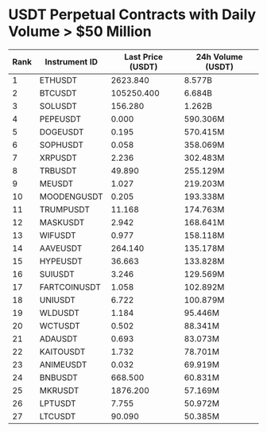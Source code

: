 # USDT Perpetual Contracts with Daily Volume > $50 Million

| Rank | Instrument ID | Last Price (USDT) | 24h Volume (USDT) |
|------|---------------|-------------------|-------------------|
| 1 | ETHUSDT | 2623.840 | 8.577B |
| 2 | BTCUSDT | 105250.400 | 6.684B |
| 3 | SOLUSDT | 156.280 | 1.262B |
| 4 | PEPEUSDT | 0.000 | 590.306M |
| 5 | DOGEUSDT | 0.195 | 570.415M |
| 6 | SOPHUSDT | 0.058 | 358.069M |
| 7 | XRPUSDT | 2.236 | 302.483M |
| 8 | TRBUSDT | 49.890 | 255.129M |
| 9 | MEUSDT | 1.027 | 219.203M |
| 10 | MOODENGUSDT | 0.205 | 193.338M |
| 11 | TRUMPUSDT | 11.168 | 174.763M |
| 12 | MASKUSDT | 2.942 | 168.641M |
| 13 | WIFUSDT | 0.977 | 158.118M |
| 14 | AAVEUSDT | 264.140 | 135.178M |
| 15 | HYPEUSDT | 36.663 | 133.828M |
| 16 | SUIUSDT | 3.246 | 129.569M |
| 17 | FARTCOINUSDT | 1.058 | 102.892M |
| 18 | UNIUSDT | 6.722 | 100.879M |
| 19 | WLDUSDT | 1.184 | 95.446M |
| 20 | WCTUSDT | 0.502 | 88.341M |
| 21 | ADAUSDT | 0.693 | 83.073M |
| 22 | KAITOUSDT | 1.732 | 78.701M |
| 23 | ANIMEUSDT | 0.032 | 69.919M |
| 24 | BNBUSDT | 668.500 | 60.831M |
| 25 | MKRUSDT | 1876.200 | 57.169M |
| 26 | LPTUSDT | 7.755 | 50.972M |
| 27 | LTCUSDT | 90.090 | 50.385M |
